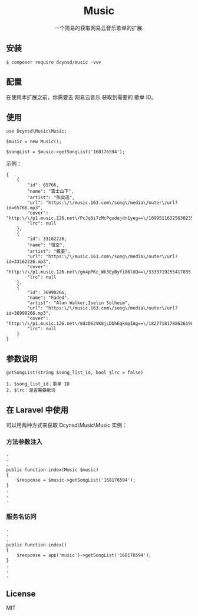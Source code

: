 <h1 align="center"> Music </h1>

<p align="center"> 一个简易的获取网易云音乐歌单的扩展.</p>


## 安装

```
$ composer require dcynsd/music -vvv
```

## 配置

在使用本扩展之前，你需要去 网易云音乐 获取到需要的 歌单 ID。

## 使用

```
use Dcynsd\Music\Music;

$music = new Music();

$songList = $music->getSongList('168176594');
```

示例：

```
{
    {
        "id": 65766,
        "name": "富士山下",
        "artist": "陈奕迅",
        "url": "https:\/\/music.163.com\/song\/media\/outer\/url?id=65766.mp3",
        "cover": "http:\/\/p1.music.126.net\/PcJq6i7zMcPgudejdn1yeg==\/109951163256302356.jpg",
        "lrc": null
    },
    {
        "id": 33162226,
        "name": "悟空",
        "artist": "戴荃",
        "url": "https:\/\/music.163.com\/song\/media\/outer\/url?id=33162226.mp3",
        "cover": "http:\/\/p1.music.126.net\/gn4pPKc_Wk3EyByfi86lUQ==\/3333719255417035.jpg",
        "lrc": null
    },
    {
        "id": 36990266,
        "name": "Faded",
        "artist": "Alan Walker,Iselin Solheim",
        "url": "https:\/\/music.163.com\/song\/media\/outer\/url?id=36990266.mp3",
        "cover": "http:\/\/p1.music.126.net\/8dzD62VK8jLDbhEqkmpIAg==\/18277181788626198.jpg",
        "lrc": null
    }
}
```

## 参数说明

```
getSongList(string $song_list_id, bool $lrc = false)

1. $song_list_id：歌单 ID
2. $lrc：是否需要歌词
```

## 在 Laravel 中使用

可以用两种方式来获取 Dcynsd\Music\Music 实例：

### 方法参数注入

```
.
.
.
public function index(Music $music) 
{
    $response = $music->getSongList('168176594');
}
.
.
.
```

### 服务名访问

```
.
.
.
public function index() 
{
    $response = app('music')->getSongList('168176594');
}
.
.
.
```

## License

MIT